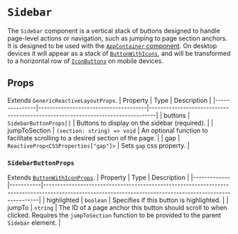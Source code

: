 # `Sidebar`
The `Sidebar` component is a vertical stack of buttons designed to handle page-level actions or navigation, such as jumping to page section anchors. It is designed to be used with the [`AppContainer` component](../layout/app-container.md). On desktop devices it will appear as a stack of [`ButtonWithIcons`](../../core/components/buttons/button-with-icon.md), and will be transformed to a horizontal row of [`IconButtons`](../../core/components/buttons/icon-button.md) on mobile devices.

## Props
Extends `GenericReactiveLayoutProps`.
| Property      | Type                                 | Description                                                                    |
|---------------|--------------------------------------|--------------------------------------------------------------------------------|
| buttons       | `SidebarButtonProps[]`               | Buttons to display on the sidebar (required).                                  |
| jumpToSection | `(section: string) => void`          | An optional function to facilitate scrolling to a desired section of the page. |
| gap           | `ReactiveProp<CSSProperties["gap"]>` | Sets `gap` css property.                                                       |


### `SidebarButtonProps`
Extends [`ButtonWithIconProps`](../../core/components/buttons/button-with-icon.md).
| Property    | Type      | Description                                                                                                                                              |
|-------------|-----------|----------------------------------------------------------------------------------------------------------------------------------------------------------|
| highlighted | `boolean` | Specifies if this button is highlighted.                                                                                                                 |
| jumpTo      | `string`  | The ID of a page anchor this button should scroll to when clicked. Requires the `jumpToSection` function to be provided to the parent `Sidebar` element. |